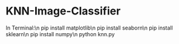 # KNN-Image-Classifier

In Terminal:\n
pip install matplotlib\n
pip install seaborn\n
pip install sklearn\n
pip install numpy\n
python knn.py
